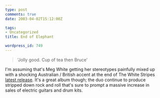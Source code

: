 ```yaml
---
type: post
comments: true
date: 2003-04-02T15:12:00Z

tags:
- Uncategorized
title: End of Elephant

wordpress_id: 749
---
```


<blockquote>'Jolly good. Cup of tea then Bruce'</blockquote>





I'm assuming that's Meg White getting her stereotypes painfully mixed up with a shocking Australian / British accent at the end of The White Stripes [latest release](http://www.allmusic.com/cg/amg.dll?p=amg&uid=4:05:27%7CPM&sql=Ajzfoxq9aldje). It's a great album though; the duo continue to produce stripped down rock and roll that's sure to prompt a massive increase in sales of electric guitars and drum kits.
